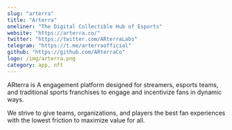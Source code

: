 ```yaml
---
slug: "arterra"
title: "Arterra"
oneliner: "The Digital Collectible Hub of Esports"
website: "https://arterra.co/"
twitter: "https://twitter.com/ARterraLabs"
telegram: "https://t.me/arterraofficial"
github: "https://github.com/ARterraCo"
logo: /img/arterra.png
category: app, nft
---
```


ARterra is A engagement platform designed for streamers, esports teams, and traditional sports franchises to engage and incentivize fans in dynamic ways.

We strive to give teams, organizations, and players the best fan experiences with the lowest friction to maximize value for all.
